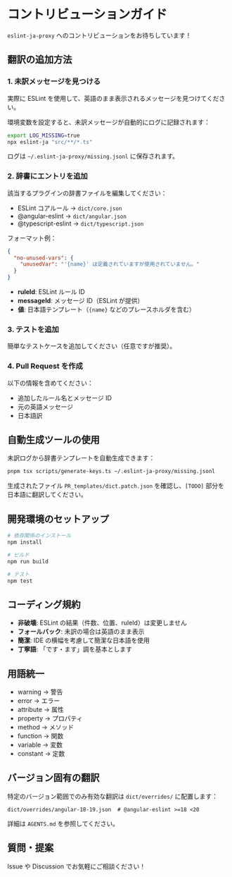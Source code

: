 # コントリビューションガイド

`eslint-ja-proxy` へのコントリビューションをお待ちしています！

## 翻訳の追加方法

### 1. 未訳メッセージを見つける

実際に ESLint を使用して、英語のまま表示されるメッセージを見つけてください。

環境変数を設定すると、未訳メッセージが自動的にログに記録されます：

```bash
export LOG_MISSING=true
npx eslint-ja "src/**/*.ts"
```

ログは `~/.eslint-ja-proxy/missing.jsonl` に保存されます。

### 2. 辞書にエントリを追加

該当するプラグインの辞書ファイルを編集してください：

- ESLint コアルール → `dict/core.json`
- @angular-eslint → `dict/angular.json`
- @typescript-eslint → `dict/typescript.json`

フォーマット例：

```json
{
  "no-unused-vars": {
    "unusedVar": "'{name}' は定義されていますが使用されていません。"
  }
}
```

- **ruleId**: ESLint ルール ID
- **messageId**: メッセージ ID（ESLint が提供）
- **値**: 日本語テンプレート（`{name}` などのプレースホルダを含む）

### 3. テストを追加

簡単なテストケースを追加してください（任意ですが推奨）。

### 4. Pull Request を作成

以下の情報を含めてください：

- 追加したルール名とメッセージ ID
- 元の英語メッセージ
- 日本語訳

## 自動生成ツールの使用

未訳ログから辞書テンプレートを自動生成できます：

```bash
pnpm tsx scripts/generate-keys.ts ~/.eslint-ja-proxy/missing.jsonl
```

生成されたファイル `PR_templates/dict.patch.json` を確認し、`[TODO]` 部分を日本語に翻訳してください。

## 開発環境のセットアップ

```bash
# 依存関係のインストール
npm install

# ビルド
npm run build

# テスト
npm test
```

## コーディング規約

- **非破壊**: ESLint の結果（件数、位置、ruleId）は変更しません
- **フォールバック**: 未訳の場合は英語のまま表示
- **簡潔**: IDE の横幅を考慮して簡潔な日本語を使用
- **丁寧語**: 「です・ます」調を基本とします

## 用語統一

- warning → 警告
- error → エラー
- attribute → 属性
- property → プロパティ
- method → メソッド
- function → 関数
- variable → 変数
- constant → 定数

## バージョン固有の翻訳

特定のバージョン範囲でのみ有効な翻訳は `dict/overrides/` に配置します：

```
dict/overrides/angular-18-19.json  # @angular-eslint >=18 <20
```

詳細は `AGENTS.md` を参照してください。

## 質問・提案

Issue や Discussion でお気軽にご相談ください！
